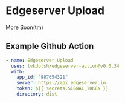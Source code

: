# Edgeserver Upload

More Soon(tm)

## Example Github Action

```yaml
- name: Edgeserver Upload
  uses: lvkdotsh/edgeserver-action@v0.0.34
  with:
    app_id: "987654321"
    server: https://api.edgeserver.io
    token: ${{ secrets.SIGNAL_TOKEN }}
    directory: dist
```
